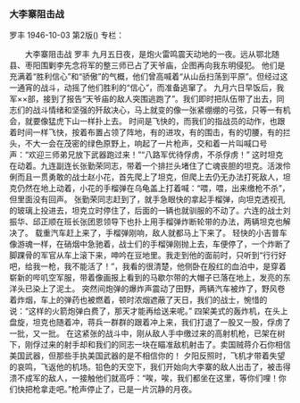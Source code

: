 ### 大李寨阻击战
罗丰
1946-10-03
第2版()
专栏：

　　大李寨阻击战
    罗丰
    九月五日夜，是炮火雷鸣震天动地的一夜。远从鄂北随县、枣阳围剿李先念将军的整三师已占了天爷庙，企图再向我东明侵犯。
    他们是充满着“胜利信心”和“骄傲”的气概，他们曾高喊着“从山岳扫荡到平原”。但经过这一通宵的战斗，动摇了他们胜利的“信心”，而准备逃窜了。
    九月六日早饭后，我军××部，接到了报告“天爷庙的敌人突围逃跑了”。我们即时把队伍带了出去，同志们的战斗情绪和坚强的歼敌决心，马上就变的像一张紧绷绷的弓弦，只等一有机会，就要像猛虎下山一样扑上去。
    时间是飞快的，而我们的指战员的动作，也跟着时间一样飞快，按着布置占领了阵地，有的进攻，有的围击，有的切腰，有的拦头，不大一会在茂密的绿色原野上，响起了一片枪声，交和着一片叫喊口号声：“欢迎三师弟兄放下武器跑过来！”“八路军优待俘虏，不杀俘虏！”
    这时坦克在动着。九连副连长张勤荣同志，带着一个排拦头堵住了亡魂丧胆的坦克。活泼伶俐而且一贯勇敢的战士赵小花，首先爬上了坦克，但爬上去仍无办法打死敌人，坦克仍然在地上动着，小花的手榴弹在乌龟盖上打着喊：“喂，喂，出来缴枪不杀”，但里面没有回声。
    张勤荣同志赶到了，就手急眼快的拿起手榴弹，向坦克透视孔的玻璃上投进去，坦克立时停住了，后面的一辆也就驯服的不动了。六连的战士刘振华、邱正顺在班长张团恩领导下也扑上用手榴弹炸断轮带的办法，两辆坦克也解决了。
    载重汽车赶上来了，手榴弹刚响，敌人就都马上下来了。
    轻快的小吉普车像游魂一样，在硝烟中急驰着，战士们的手榴弹刚抛上去，车便停了，一个炸断了脚踝骨的军官从车上滚下来，呻吟在豆地里。我走到他的面前时，只听到“行行好吧，给我一枪，我不能活了！”，我看的很清楚，他侧卧在殷红的血泊中，是穿着崭新的哔叽空军服，带着像画报上看到的马歇尔带的大帽子已落在地上，发亮的东洋头已染上了泥土。
    突然间炮弹的爆炸声震动了田野，两辆汽车被炸了，野风卷着炸烟，车上的弹药也被燃着，顿时浓烟遮蔽了天日，我们的战士，惋惜的说：“这样的火箭炮弹白费了，那天才能再给送来呢。”
    四架美式的轰炸机，在头上盘旋，坦克也随着冲，蒋兵一群群的跟着冲上来，我们打退了一股又一股，俘虏了一批，又一批。
    在这紧张的战斗中，刚从敌人手中缴过来的高射机枪，已架在树下，刚俘过来的射手却和我们的同志一块在瞄准敌机射击了。卖国贼蒋介石你相信美国武器，但那些手执美国武器的是不相信你的！
    夕阳反照时，飞机才带着失望的哀鸣，飞返他的机场。铅色的天空下，我们开始向大李寨的敌人出击了，被击得溃不成军的敌人，一接触他们就高呼：“唉，唉，我们都坐在这里，等你们哩！你们快把枪拿走吧。”枪声停止了，已是一片沉静的月夜。
